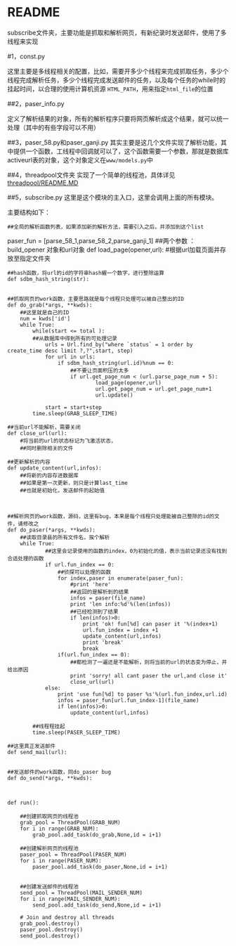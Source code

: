 README
==

subscribe文件夹，主要功能是抓取和解析网页，有新纪录时发送邮件，使用了多线程来实现

#1，const.py

这里主要是多线程相关的配置，比如，需要开多少个线程来完成抓取任务，多少个线程完成解析任务，多少个线程完成发送邮件的任务，以及每个任务的while时的挂起时间，以合理的使用计算机资源
`HTML_PATH`，用来指定`html_file`的位置

##2，paser_info.py

定义了解析结果的对象，所有的解析程序只要将网页解析成这个结果，就可以统一处理（其中的有些字段可以不用）

##3，paser\_58.py和paser\_ganji.py
其实主要是这几个文件实现了解析功能，其中提供一个函数，工线程中回调就可以了，这个函数需要一个参数，那就是数据库activeurl表的对象，这个对象定义在`www/models.py`中

##4，threadpool文件夹
实现了一个简单的线程池，具体详见[threadpool/README.MD](threadpool/README.md)

##5，subscribe.py
这里是这个模块的主入口，这里会调用上面的所有模块。

主要结构如下：
	
	##全局的解析函数列表，如果添加新的解析方法，需要引入之后，并添加到这个list
paser_fun = [parse_58_1,parse_58_2,parse_ganji_1]
	##两个参数 ：build_opener 对象和url对象
	def load_page(opener,url):
		#根据url加载页面并存放至指定文件夹
	
	
	##hash函数，将url的id的字符串hash䌂一个数字，进行整除运算
	def sdbm_hash_string(str):
	
	
	##抓取网页的work函数，主要思路就是每个线程只处理可以被自己整出的ID
	def do_grab(*args, **kwds):
		##这里就是自己的ID
	    num = kwds['id']
	    while True:
	        while(start <= total ):  
			##从数据库中得到所有的可处理记录         
	            urls = Url.find_by("where `status` = 1 order by create_time desc limit ?,?",start, step)
	            for url in urls:
	                if sdbm_hash_string(url.id)%num == 0:
	                    ##不要让页面积压的太多
	                    if url.get_page_num < (url.parse_page_num + 5):
	                         	load_page(opener,url)
	                            url.get_page_num = url.get_page_num+1	                            
	                            url.update()
	                        
	            start = start+step
	        time.sleep(GRAB_SLEEP_TIME)
	
	##当前url不能解析，需要关闭
	def close_url(url):
		#将当前的url的状态标记为飞激活状态，
		##同时删除相关的文件

	##更新解析的内容
	def update_content(url,infos):
	    ##将新的内容存进数据库
		##如果是第一次更新，则只是计算last_time
		##也就是初始化，发送邮件的起始值
	    
	
	
	##解析网页的work函数，源码，这里有bug，本来是每个线程只处理能被自己整除的id的文件，请修改之
	def do_paser(*args, **kwds):
		##读取目录县的所有文件名，挨个解析
	    while True:
				##这里会记录使用的函数的index，0为初始化的值，表示当前记录还没有找到合适处理的函数
	            if url.fun_index == 0:
	                ##侦探可以处理的函数
	                for index,paser in enumerate(paser_fun):
	                    #print 'here'
	                    ##返回的是解析到的结果
	                    infos = paser(file_name)
	                    print 'len info:%d'%(len(infos))
	                    ##已经检测到了结果
	                    if len(infos)>0:
	                        print 'ok! fun[%d] can paser it '%(index+1)
	                        url.fun_index = index +1
	                        update_content(url,infos)
	                        print 'break'
	                        break
	                if(url.fun_index == 0):                    
	                    ##都检测了一遍还是不能解析，则将当前的url的状态变为停止，并给出原因
	                    print 'sorry! all cant paser the url,and close it'
	                    close_url(url)
	            else:
	                print 'use fun[%d] to paser %s'%(url.fun_index,url.id)
	                infos = paser_fun[url.fun_index-1](file_name)
	                if len(infos)>0:
	                    update_content(url,infos)
	
	        ##线程程挂起
	        time.sleep(PASER_SLEEP_TIME)
	
	##这里真正发送邮件
	def send_mail(url):
	    
	
	##发送邮件的work函数，同do_paser bug
	def do_send(*args, **kwds):

	          
	
	def run():
	    
	    ##创建抓取网页的线程池
	    grab_pool = ThreadPool(GRAB_NUM)
	    for i in range(GRAB_NUM):
	        grab_pool.add_task(do_grab,None,id = i+1)
	        
	    ##创建解析网页的线程池
	    paser_pool = ThreadPool(PASER_NUM)
	    for i in range(PASER_NUM):
	        paser_pool.add_task(do_paser,None,id = i+1)
	
	        
	    ##创建发送邮件的线程池
	    send_pool = ThreadPool(MAIL_SENDER_NUM)
	    for i in range(MAIL_SENDER_NUM):
	        send_pool.add_task(do_send,None,id = i+1)
	
	    # Join and destroy all threads
	    grab_pool.destroy()
	    paser_pool.destroy()
	    send_pool.destroy()
	

